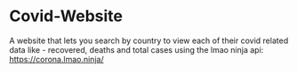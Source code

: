 # Covid-Website
A website that lets you search by country to view each of their covid related data like - recovered, deaths and total cases using the lmao ninja api:
https://corona.lmao.ninja/
